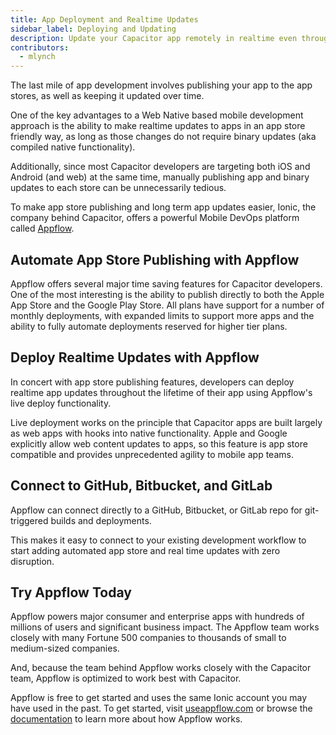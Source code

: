 ```yaml
---
title: App Deployment and Realtime Updates
sidebar_label: Deploying and Updating
description: Update your Capacitor app remotely in realtime even through the app stores
contributors:
  - mlynch
---
```


The last mile of app development involves publishing your app to the app stores, as well as keeping it updated over time.

One of the key advantages to a Web Native based mobile development approach is the ability to make realtime updates to apps in an app store friendly way, as long as those changes do not require binary updates (aka compiled native functionality).

Additionally, since most Capacitor developers are targeting both iOS and Android (and web) at the same time, manually publishing app and binary updates to each store can be unnecessarily tedious.

To make app store publishing and long term app updates easier, Ionic, the company behind Capacitor, offers a powerful Mobile DevOps platform called [Appflow](https://useappflow.com/).

## Automate App Store Publishing with Appflow

Appflow offers several major time saving features for Capacitor developers. One of the most interesting is the ability to publish directly to both the Apple App Store and the Google Play Store. All plans have support for a number of monthly deployments, with expanded limits to support more apps and the ability to fully automate deployments reserved for higher tier plans.

## Deploy Realtime Updates with Appflow

In concert with app store publishing features, developers can deploy realtime app updates throughout the lifetime of their app using Appflow's live deploy functionality.

Live deployment works on the principle that Capacitor apps are built largely as web apps with hooks into native functionality. Apple and Google explicitly allow web content updates to apps, so this feature is app store compatible and provides unprecedented agility to mobile app teams.

## Connect to GitHub, Bitbucket, and GitLab

Appflow can connect directly to a GitHub, Bitbucket, or GitLab repo for git-triggered builds and deployments.

This makes it easy to connect to your existing development workflow to start adding automated app store and real time updates with zero disruption.

## Try Appflow Today

Appflow powers major consumer and enterprise apps with hundreds of millions of users and significant business impact. The Appflow team works closely with many Fortune 500 companies to thousands of small to medium-sized companies.

And, because the team behind Appflow works closely with the Capacitor team, Appflow is optimized to work best with Capacitor.

Appflow is free to get started and uses the same Ionic account you may have used in the past. To get started, visit [useappflow.com](https://useappflow.com/) or browse the [documentation](https://ionicframework.com/docs/appflow) to learn more about how Appflow works.
